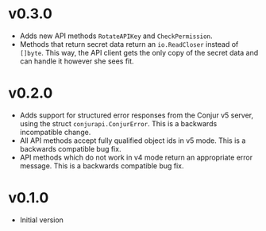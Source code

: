 # v0.3.0

* Adds new API methods `RotateAPIKey` and `CheckPermission`.
* Methods that return secret data return an `io.ReadCloser` instead of `[]byte`. This way, the API client gets the only copy of the secret data and can handle it however she sees fit.

# v0.2.0

* Adds support for structured error responses from the Conjur v5 server, using the struct `conjurapi.ConjurError`. This is a backwards incompatible change.
* All API methods accept fully qualified object ids in v5 mode. This is a backwards compatible bug fix.
* API methods which do not work in v4 mode return an appropriate error message. This is a backwards compatible bug fix.

# v0.1.0

* Initial version
